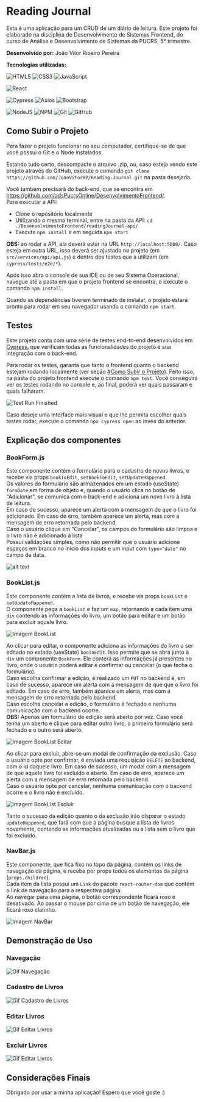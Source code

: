 # Reading Journal

Esta é uma aplicação para um CRUD de um diário de leitura. Este projeto foi elaborado na disciplina de Desenvolvimento de Sistemas Frontend, do curso de Análise e Desenvolvimento de Sistemas da PUCRS, 5° trimestre.

<b>Desenvolvido por:</b> João Vitor Ribeiro Pereira

<b>Tecnologias utilizadas:</b>

![HTML5](https://img.shields.io/badge/html5-%23E34F26.svg?style=for-the-badge&logo=html5&logoColor=white)
![CSS3](https://img.shields.io/badge/css3-%231572B6.svg?style=for-the-badge&logo=css3&logoColor=white)
![JavaScript](https://img.shields.io/badge/javascript-%23323330.svg?style=for-the-badge&logo=javascript&logoColor=%23F7DF1E)

![React](https://img.shields.io/badge/react-%2320232a.svg?style=for-the-badge&logo=react&logoColor=%2361DAFB)

![Cypress](https://img.shields.io/badge/cypress-%23E5E5E5?style=for-the-badge&logo=cypress&logoColor=058a5e)
![Axios](https://img.shields.io/static/v1?style=for-the-badge&message=Axios&color=5A29E4&logo=Axios&logoColor=FFFFFF&label=)
![Bootstrap](https://img.shields.io/badge/Bootstrap-563D7C?style=for-the-badge&logo=bootstrap&logoColor=white)

![NodeJS](https://img.shields.io/badge/node.js-6DA55F?style=for-the-badge&logo=node.js&logoColor=white)
![NPM](https://img.shields.io/badge/NPM-%23CB3837.svg?style=for-the-badge&logo=npm&logoColor=white)
![Git](https://img.shields.io/badge/git-%23F05033.svg?style=for-the-badge&logo=git&logoColor=white)
![GitHub](https://img.shields.io/badge/github-%23121011.svg?style=for-the-badge&logo=github&logoColor=white)

## Como Subir o Projeto

Para fazer o projeto funcionar no seu computador, certifique-se de que você possui o Git e o Node instalados.

Estando tudo certo, descompacte o arquivo .zip, ou, caso esteja vendo este projeto através do GitHub, execute o comando `git clone https://github.com/JoaoVitorRP/Reading-Journal.git` na pasta desejada.

Você também precisará do back-end, que se encontra em <a href="https://github.com/adsPucrsOnline/DesenvolvimentoFrontend/">https://github.com/adsPucrsOnline/DesenvolvimentoFrontend/</a>.</br>
Para executar a API:

<ul>
<li>Clone o repositório localmente</li>
<li>Utilizando o mesmo terminal, entre na pasta da API: <code>cd ./DesenvolvimentoFrontend/readingJournal-api/</code></li>
<li>Execute <code>npm install</code> e em seguida <code>npm start</code></li>
</ul>

<b>OBS:</b> ao rodar a API, ela deverá estar na URL `http://localhost:5000/`. Caso esteja em outra URL, isso deverá ser ajustado no projeto (em `src/services/api/api.js`) e dentro dos testes que a utilizam (em `cypress/tests/e2e/*`).

Após isso abra o console de sua IDE ou de seu Sistema Operacional, navegue até a pasta em que o projeto frontend se encontra, e execute o comando `npm install`.

Quando as dependências tiverem terminado de instalar, o projeto estará pronto para rodar em seu navegador usando o comando `npm start`.

## Testes

Este projeto conta com uma série de testes end-to-end desenvolvidos em <a href="https://www.cypress.io">Cypress</a>, que verificam todas as funcionalidades do projeto e sua integração com o back-end.

Para rodar os testes, garanta que tanto o frontend quanto o backend estejam rodando localmente (ver seção <a href="#como-subir-o-projeto">#Como Subir o Projeto</a>). Feito isso, na pasta do projeto frontend execute o comando `npm test`. Você conseguirá ver os testes rodando no console e, ao final, poderá ver quais passaram e quais falharam.

![Test Run Finished](./readme_assets/images/test-run-finished.png)

Caso deseje uma interface mais visual e que lhe permita escolher quais testes rodar, execute o comando `npx cypress open` ao invés do anterior.

## Explicação dos componentes

### BookForm.js

Este componente contém o formulário para o cadastro de novos livros, e recebe via props `bookToEdit`, `setBookToEdit`, `setUpdateHappened`.</br>
Os valores do formulário são armazenados em um estado (useState) `formDate` em forma de objeto e, quando o usuário clica no botão de "Adicionar", se comunica com o back-end e adiciona um novo livro à lista de leitura.</br>
Em caso de sucesso, aparece um alerta com a mensagem de que o livro foi adicionado. Em caso de erro, também aparece um alerta, mas com a mensagem de erro retornada pelo backend.</br>
Caso o usuário clique em "Cancelar", os campos do formulário são limpos e o livro não é adicionado à lista</br>
Possui validações simples, como não permitir que o usuário adicione espaços em branco no início dos inputs e um input com `type="date"` no campo de data.

![alt text](./readme_assets/images/book-form.png)

### BookList.js

Este componente contém a lista de livros, e recebe via props `bookList` e `setUpdateHappened`.</br>
O componente pega a `bookList` e faz um `map`, retornando a cada item uma `div` contendo as informações do livro, um botão para editar e um botão para excluir aquele livro.

![Imagem BookList](./readme_assets/images/book-list.png)

Ao clicar para editar, o componente adiciona as informações do livro a ser editado no estado (useState) `booToEdit`. Isso permite que se abra junto à `div` um componente `BookForm`. Ele conterá as informações já presentes no livro, onde o usuário poderá editar e confirmar ou cancelar (o que fecha o formulário). </br>
Caso escolha confirmar a edição, é realizado um `PUT` no backend e, em caso de sucesso, aparece um alerta com a mensagem de que que o livro foi editado. Em caso de erro, também aparece um alerta, mas com a mensagem de erro retornada pelo backend.</br>
Caso escolha cancelar a edição, o formulário é fechado e nenhuma comunicação com o backend ocorre.</br>
<b>OBS:</b> Apenas um formulário de edição será aberto por vez. Caso você tenha um aberto e clique para editar outro livro, o primeiro formulário será fechado e o outro será aberto.

![Imagem BookList Editar](./readme_assets/images/book-list-edit.png)

Ao clicar para excluir, abre-se um modal de confirmação da exclusão. Caso o usuário opte por confirmar, é enviada uma requisição `DELETE` ao backend, com o id daquele livro. Em caso de sucesso, um modal com a mensagem de que aquele livro foi excluído é aberto. Em caso de erro, aparece um alerta com a mensagem de erro retornada pelo backend. </br>
Caso o usuário opte por cancelar, nenhuma comunicação com o backend ocorre e o livro não é excluído.

![Imagem BookList Excluir](./readme_assets/images/book-list-delete.png)

Tanto o sucesso da edição quanto o da exclusão irão disparar o estado `updateHappened`, que fará com que a página busque a lista de livros novamente, contendo as informações atualizadas ou a lista sem o livro que foi excluído.

### NavBar.js

Este componente, que fica fixo no topo da página, contém os links de navegação da página, e recebe por props todos os elementos da página (`props.children`).</br>
Cada item da lista possui um `Link` do pacote `react-router-dom` que contém o link de navegação para a respectiva página. </br>
Ao navegar para uma página, o botão correspondente ficará roxo e desativado. Ao passar o mouse por cima de um botão de navegação, ele ficará roxo clarinho.

![Imagem NavBar](./readme_assets/images/navbar.png)

## Demonstração de Uso

### Navegação

![Gif Navegação](./readme_assets/gifs/navigation.gif)

### Cadastro de Livros

![Gif Cadastro de Livros](./readme_assets/gifs/save-book.gif)

### Editar Livros

![Gif Editar Livros](./readme_assets/gifs/edit-book.gif)

### Excluir Livros

![Gif Editar Livros](./readme_assets/gifs/delete-book.gif)

## Considerações Finais

Obrigado por usar a minha aplicação! Espero que você goste :)
